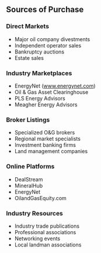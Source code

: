 ## Sources of Purchase

### Direct Markets
- Major oil company divestments
- Independent operator sales
- Bankruptcy auctions
- Estate sales

### Industry Marketplaces
- EnergyNet (www.energynet.com)
- Oil & Gas Asset Clearinghouse
- PLS Energy Advisors
- Meagher Energy Advisors

### Broker Listings
- Specialized O&G brokers
- Regional market specialists
- Investment banking firms
- Land management companies

### Online Platforms
- DealStream
- MineralHub
- EnergyNet
- OilandGasEquity.com

### Industry Resources
- Industry trade publications
- Professional associations
- Networking events
- Local landman associations